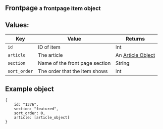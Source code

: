 <div class="page-header">
    <h2>Frontpage <small>a frontpage item object</small></h2>
</div>

## Values:

Key             | Value                           | Returns
----            |-------                          |--------
`id`            | ID of item                      | Int
`article`       | The article                     | An [Article Object](#article)
`section`       | Name of the front page section  | String
`sort_order`    | The order that the item shows   | Int

## Example object
    {
        id: "1376",
        section: "featured",
        sort_order: 0,
        article: [article_object]
    }
